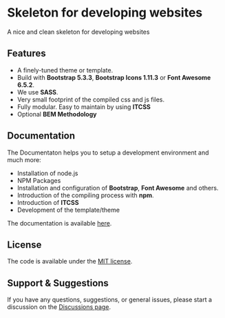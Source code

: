 # Skeleton for developing websites
A nice and clean skeleton for developing websites

## Features
* A finely-tuned theme or template.
* Build with **Bootstrap 5.3.3**, **Bootstrap Icons 1.11.3** or **Font Awesome 6.5.2**.
* We use **SASS**.
* Very small footprint of the compiled css and js files. 
* Fully modular. Easy to maintain by using **ITCSS**
* Optional **BEM Methodology**

## Documentation
The Documentaton helps you to setup a development environment and much more:

* Installation of node.js
* NPM Packages
* Installation and configuration of **Bootstrap**, **Font Awesome** and others.
* Introduction of the compiling process with **npm**.
* Introduction of **ITCSS**
* Development of the template/theme

The documentation is available [here](https://github.com/martinschaible/skeleton-website-itcss-scss/wiki).

## License
The code is available under the [MIT license](LICENSE.txt).

## Support & Suggestions
If you have any questions, suggestions, or general issues, please start a discussion on the [Discussions page](https://github.com/martinschaible/skeleton-website-itcss-scss/discussions).